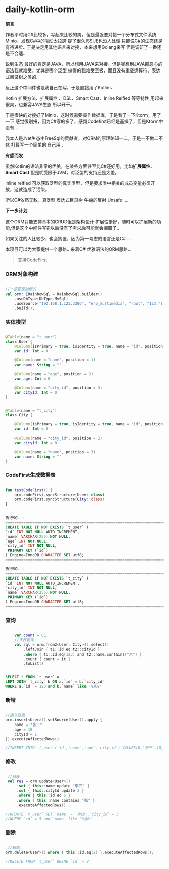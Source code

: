 # daily-kotlin-orm
**前言**

作者平时用C#比较多，写起来比较的爽，但是最近要对接一个分布式文件系统 Minio，发现C#中的驱动太拉跨 提了很久ISSUE也没人处理 只能说C#的生态还是有待进步.. 于是决定用其他语言来对接，本来想用Golang来写 但是调研了一番还是不合适..

说到生态 最好的肯定是JAVA，所以想用JAVA来对接，但是呢想到JAVA那恶心的语法我就难受，尤其是哪个泛型 搞得的我难受至极，而且没有重载运算符、表达式目录树之类的..

反正这个中间件也是我自己在写，于是直接用了Kotlin~

Kotlin 扩展方法、扩展属性 、DSL、Smart Cast、Inline Reified 等等特性 用起来很爽，也兼容JAVA生态 所以开干。

于是很快的对接好了Minio，这时候需要操作数据库，于是看了一下Ktorm，用了一下 感觉很别扭，因为C#写的多了，感觉Codefirst已经是基操了，但是Ktorm中没有... 

我本人是.Net生态中FreeSql的贡献者，对ORM的原理略知一二，于是一不做二不休 打算写一个简单的 自己用.. 

**有感而发**

虽然Kotlin的语法非常的优美，在某些方面甚至比C#还好用，比如**扩展属性**、**Smart Cast** 但是呢受限于JVM，对泛型的支持还是太差。

inline reified 可以获取泛型的真实类型，但是要求类中相关的成员变量必须开放，这就造成了污染。

所以C#依然无敌，真泛型 表达式目录树 牛逼的反射 Unsafe ....

**下一步计划**

这个ORM只能支持基本的CRUD但是架构设计 扩展性挺好，随时可以扩展新的功能,但是这个中间件写完以后没有了需求后可能就会搁置了..

如果关注的人比较少，也会搁置，因为第一考虑的语言还是C# .... 

本项目可以为大家提供一个思路.. 来着C# 优雅语法的ORM思路...

> 支持CodeFirst

### ORM对象构建

~~~kotlin

//一定要是单例的
val orm: IRainbowSql = RainbowSql.builder()
    .useDbType(DbType.MySql)
    .useSource("192.168.1.123:3306", "erp_multimedia", "root", "123.")
    .build();

~~~

### 实体模型

~~~kotlin

@Table(name = "t_user")
class User {
    @Column(isPrimary = true, isIdentity = true, name = "id", position = 0)
    var id: Int = 0

    @Column(name = "name", position = 1)
    var name: String = ""

    @Column(name = "age", position = 2)
    var age: Int = 0

    @Column(name = "city_id", position = 3)
    var cityId: Int = 0
}


@Table(name = "t_city")
class City {

    @Column(isPrimary = true, isIdentity = true, name = "id", position = 1)
    var id: Int = 0

    @Column(name = "city_id", position = 2)
    var cityId: Int = 0

    @Column(name = "name", position = 3)
    var name: String = ""
}

~~~

### CodeFirst生成数据表

~~~kotlin

fun testCodeFirst() {
    orm.codeFirst.syncStructure(User::class)
    orm.codeFirst.syncStructure(City::class)
}

~~~

~~~sql

执行SQL :
======================================================================================================
CREATE TABLE IF NOT EXISTS `t_user` (
`id` INT NOT NULL AUTO_INCREMENT,
`name` VARCHAR(255) NOT NULL,
`age` INT NOT NULL,
`city_id` INT NOT NULL,
 PRIMARY KEY (`id`)
) Engine=InnoDB CHARACTER SET utf8;
======================================================================================================

执行SQL :
======================================================================================================
CREATE TABLE IF NOT EXISTS `t_city` (
`id` INT NOT NULL AUTO_INCREMENT,
`city_id` INT NOT NULL,
`name` VARCHAR(255) NOT NULL,
 PRIMARY KEY (`id`)
) Engine=InnoDB CHARACTER SET utf8;
======================================================================================================

~~~

### 查询

~~~kotlin

    var count = 0L;
    //多表查询
    val sql = orm.from2<User, City>().select()
        .leftJoin { t1::id eq t2::cityId }
        .where { t1::id.eq(123) and t2::name.contains("京") }
        .count { count = it }
        .toList()

~~~

~~~sql

SELECT * FROM `t_user` a 
LEFT JOIN `t_city` b ON a.`id` = b.`city_id`
WHERE a.`id` = 123 and b.`name` like '%京%' 

~~~

### 新增

~~~kotlin

//插入数据
orm.insert<User>().setSource(User().apply {
    name = "张三"
    age = 18
    cityId = 1
}).executeAffectedRows()

//INSERT INTO `t_user`(`id`,`name`,`age`,`city_id`) VALUES(0,'张三',18,1)

~~~

### 修改

~~~kotlin

 //修改
 val res = orm.update<User>()
     .set { this::name update "李四" }
     .set { this::cityId update 3 }
     .where { this::id eq 5 }
     .where { this::name contains "张" }
     .executeAffectedRows()

//UPDATE `t_user` SET `name` = '李四',`city_id` = 3
//WHERE `id` = 5 and `name` like '%张%' 

~~~

### 删除

~~~kotlin

 //删除
orm.delete<User>().where { this::id.eq(2) }.executeAffectedRows();

//DELETE FROM `t_user` WHERE `id` = 2 

~~~

